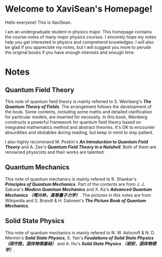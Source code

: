# Welcome to XaviSean's Homepage!

Hello everyone! This is XaviSean.

I am an undergraduate student in physics major. This homepage contains the course notes of many major physics courses. I sincerely hope my notes help you get interested in physics and comprehend knowledges. I will also be glad if you appreciate my notes, but I will suggest you more to perude the original books if you have enough interests and enough time. 

# Notes

## Quantum Field Theory

This note of quantum field theory is mainly referred to S. Weinberg's **_The Quantum Theory of Fields_**. The arrangement follows the development of the book. Some contents, including some maths and detailed clarification for particular models, are inserted for necessity. In this book, Weinberg constructs a powerful framework for quantum field theory based on integrated mathematics method and abstract theories. It's OK to encounter absurdities and obstables during reading, but keep in mind to stay patient.

I also highly recommand M. Peskin's **_An Introduction to Quantum Field Theory_** and A. Zee's **_Quantum Field Theory in a Nutshell_**. Both of them are renowned physicists and their works are talented.

## Quantum Mechanics

This note of quantum mechanics is mainly refered to R. Shankar's **_Principles of Quantum Mechanics_**. Part of the contents are from J. J. Sakurai's **_Modern Quantum Mechanics_** and X. Ka's **_Advanced Quantum Mechanics （喀兴林，高等量子力学）_**. The pictures in this notes are from Wikipedia and S. Brandt & H. Dahmen's **_The Picture Book of Quantum Mechanics_**. 

## Solid State Physics

This note of quantum mechanics is mainly refered to N. W. Ashcroft & N. D. Mermin's **_Solid State Physics_**, S. Yan's **_Foudations of Solid State Physics （阎守胜，固体物理基础）_** and A. Hu's **_Solid State Physics （胡安，固体物理学）_**. 
